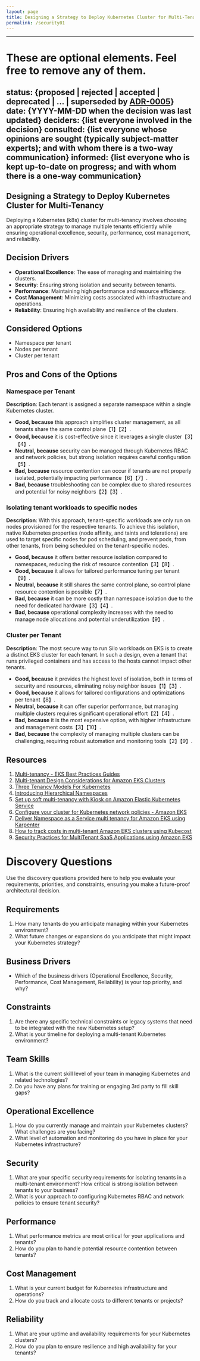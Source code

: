 ```yaml
---
layout: page
title: Designing a Strategy to Deploy Kubernetes Cluster for Multi-Tenancy
permalink: /security01
---
```


---
# These are optional elements. Feel free to remove any of them.
status: {proposed | rejected | accepted | deprecated | … | superseded by [ADR-0005](0005-example.md)}
date: {YYYY-MM-DD when the decision was last updated}
deciders: {list everyone involved in the decision}
consulted: {list everyone whose opinions are sought (typically subject-matter experts); and with whom there is a two-way communication}
informed: {list everyone who is kept up-to-date on progress; and with whom there is a one-way communication}
---
## Designing a Strategy to Deploy Kubernetes Cluster for Multi-Tenancy

Deploying a Kubernetes (k8s) cluster for multi-tenancy involves choosing an appropriate strategy to manage multiple tenants efficiently while ensuring operational excellence, security, performance, cost management, and reliability.

## Decision Drivers

* **Operational Excellence**: The ease of managing and maintaining the clusters.
* **Security**: Ensuring strong isolation and security between tenants.
* **Performance**: Maintaining high performance and resource efficiency.
* **Cost Management**: Minimizing costs associated with infrastructure and operations.
* **Reliability**: Ensuring high availability and resilience of the clusters.

## Considered Options

* Namespace per tenant
* Nodes per tenant
* Cluster per tenant

## Pros and Cons of the Options

### Namespace per Tenant

**Description**: Each tenant is assigned a separate namespace within a single Kubernetes cluster.

* **Good, because** this approach simplifies cluster management, as all tenants share the same control plane【1】【2】.
* **Good, because** it is cost-effective since it leverages a single cluster【3】【4】.
* **Neutral, because** security can be managed through Kubernetes RBAC and network policies, but strong isolation requires careful configuration【5】.
* **Bad, because** resource contention can occur if tenants are not properly isolated, potentially impacting performance【6】【7】.
* **Bad, because** troubleshooting can be complex due to shared resources and potential for noisy neighbors【2】【3】.

### Isolating tenant workloads to specific nodes

**Description**: With this approach, tenant-specific workloads are only run on nodes provisioned for the respective tenants. To achieve this isolation, native Kubernetes properties (node affinity, and taints and tolerations) are used to target specific nodes for pod scheduling, and prevent pods, from other tenants, from being scheduled on the tenant-specific nodes.

* **Good, because** it offers better resource isolation compared to namespaces, reducing the risk of resource contention【3】【8】.
* **Good, because** it allows for tailored performance tuning per tenant【9】.
* **Neutral, because** it still shares the same control plane, so control plane resource contention is possible【7】.
* **Bad, because** it can be more costly than namespace isolation due to the need for dedicated hardware【3】【4】.
* **Bad, because** operational complexity increases with the need to manage node allocations and potential underutilization【9】.

### Cluster per Tenant

**Description**: The most secure way to run Silo workloads on EKS is to create a distinct EKS cluster for each tenant. In such a design, even a tenant that runs privileged containers and has access to the hosts cannot impact other tenants.

* **Good, because** it provides the highest level of isolation, both in terms of security and resources, eliminating noisy neighbor issues【1】【3】.
* **Good, because** it allows for tailored configurations and optimizations per tenant【8】.
* **Neutral, because** it can offer superior performance, but managing multiple clusters requires significant operational effort【2】【4】.
* **Bad, because** it is the most expensive option, with higher infrastructure and management costs【3】【10】.
* **Bad, because** the complexity of managing multiple clusters can be challenging, requiring robust automation and monitoring tools【2】【9】.

## Resources

1. [Multi-tenancy - EKS Best Practices Guides](https://aws.github.io/aws-eks-best-practices/security/docs/multitenancy/)
2. [Multi-tenant Design Considerations for Amazon EKS Clusters](https://aws.amazon.com/blogs/containers/multi-tenant-design-considerations-for-amazon-eks-clusters/)
3. [Three Tenancy Models For Kubernetes](https://kubernetes.io/blog/2021/04/15/three-tenancy-models-for-kubernetes/)
4. [Introducing Hierarchical Namespaces](https://kubernetes.io/blog/2020/08/14/introducing-hierarchical-namespaces/)
5. [Set up soft multi-tenancy with Kiosk on Amazon Elastic Kubernetes Service](https://aws.amazon.com/blogs/containers/set-up-soft-multi-tenancy-with-kiosk-on-amazon-elastic-kubernetes-service/)
6. [Configure your cluster for Kubernetes network policies - Amazon EKS](https://docs.aws.amazon.com/eks/latest/userguide/cni-network-policy.html)
7. [Deliver Namespace as a Service multi tenancy for Amazon EKS using Karpenter](https://aws.amazon.com/blogs/containers/deliver-namespace-as-a-service-multi-tenancy-for-amazon-eks-using-karpenter/)
8. [How to track costs in multi-tenant Amazon EKS clusters using Kubecost](https://aws.amazon.com/blogs/containers/how-to-track-costs-in-multi-tenant-amazon-eks-clusters-using-kubecost/)
9. [Security Practices for MultiTenant SaaS Applications using Amazon EKS](https://d1.awsstatic.com/whitepapers/security-practices-for-multi-tenant-saas-apps-using-eks.pdf)


# Discovery Questions 
Use the discovery questions provided here to help you evaluate your requirements, priorities, and constraints, ensuring you make a future-proof architectural decision.

## Requirements

1. How many tenants do you anticipate managing within your Kubernetes environment?
2. What future changes or expansions do you anticipate that might impact your Kubernetes strategy?

## Business Drivers

- Which of the business drivers (Operational Excellence, Security, Performance, Cost Management, Reliability) is your top priority, and why?

## Constraints

1. Are there any specific technical constraints or legacy systems that need to be integrated with the new Kubernetes setup?
2. What is your timeline for deploying a multi-tenant Kubernetes environment?

## Team Skills

1. What is the current skill level of your team in managing Kubernetes and related technologies?
2. Do you have any plans for training or engaging 3rd party to fill skill gaps?

## Operational Excellence

1. How do you currently manage and maintain your Kubernetes clusters? What challenges are you facing?
2. What level of automation and monitoring do you have in place for your Kubernetes infrastructure?

## Security

1. What are your specific security requirements for isolating tenants in a multi-tenant environment? How critical is strong isolation between tenants to your business?
2. What is your approach to configuring Kubernetes RBAC and network policies to ensure tenant security?

## Performance

1. What performance metrics are most critical for your applications and tenants?
2. How do you plan to handle potential resource contention between tenants?

## Cost Management

1. What is your current budget for Kubernetes infrastructure and operations?
2. How do you track and allocate costs to different tenants or projects?

## Reliability

1. What are your uptime and availability requirements for your Kubernetes clusters?
2. How do you plan to ensure resilience and high availability for your tenants?
